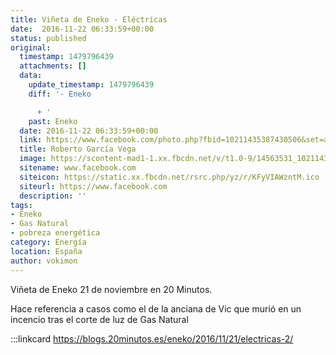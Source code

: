 ```yaml
---
title: Viñeta de Eneko - Eléctricas
date:  2016-11-22 06:33:59+00:00
status: published
original:
  timestamp: 1479796439
  attachments: []
  data:
    update_timestamp: 1479796439
    diff: '- Eneko

      + '
    past: Eneko
  date: 2016-11-22 06:33:59+00:00
  link: https://www.facebook.com/photo.php?fbid=10211435387430506&set=a.10202331018546974&type=3&theater
  title: Roberto García Vega
  image: https://scontent-mad1-1.xx.fbcdn.net/v/t1.0-9/14563531_10211435387430506_6747789272645833090_n.jpg?_nc_cat=103&_nc_sid=8024bb&_nc_ohc=LfWtmhkfgpcAX9iopjZ&_nc_ht=scontent-mad1-1.xx&oh=a57b91be77b7312dd7f95767bc48768a&oe=5FA878D3
  sitename: www.facebook.com
  siteicon: https://static.xx.fbcdn.net/rsrc.php/yz/r/KFyVIAWzntM.ico
  siteurl: https://www.facebook.com
  description: ''
tags:
- Eneko
- Gas Natural
- pobreza energética
category: Energía
location: España
author: vokimon
---
```


Viñeta de Eneko 21 de noviembre en 20 Minutos.

Hace referencia a casos como el de la anciana de Vic
que murió en un incencio tras el corte de luz de Gas Natural


:::linkcard https://blogs.20minutos.es/eneko/2016/11/21/electricas-2/


